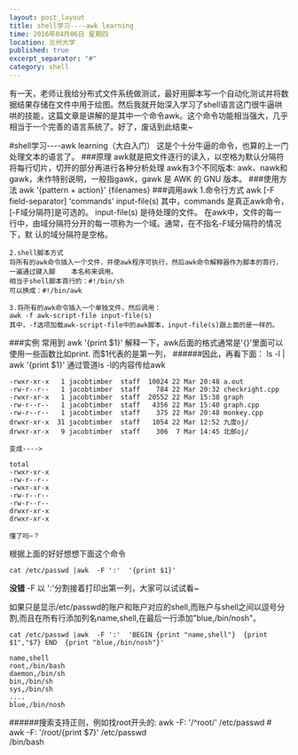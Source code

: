 ```yaml
---
layout: post_layout
title: shell学习----awk learning
time: 2016年04月06日 星期四
location: 兰州大学
published: true
excerpt_separator: "#"
category: shell
---
```

有一天，老师让我给分布式文件系统做测试，最好用脚本写一个自动化测试并将数据结果存储在文件中用于绘图。然后我就开始深入学习了shell语言这门很牛逼哄哄的技能，这篇文章是讲解的是其中一个命令awk。这个命令功能相当强大，几乎相当于一个完善的语言系统了。好了，废话到此结束~


#shell学习----awk learning（大白入门）
	这是个十分牛逼的命令，也算的上一门处理文本的语言了。
###原理
	awk就是把文件逐行的读入，以空格为默认分隔符将每行切片，切开的部分再进行各种分析处理
	awk有3个不同版本: awk、nawk和gawk，未作特别说明，一般指gawk，gawk 是 AWK 的 GNU 版本。
###使用方法
	awk '{pattern + action}' {filenames}
###调用awk
	1.命令行方式
	awk [-F  field-separator]  'commands'  input-file(s)
	其中，commands 是真正awk命令，[-F域分隔符]是可选的。 input-file(s) 是待处理的文件。
	在awk中，文件的每一行中，由域分隔符分开的每一项称为一个域。通常，在不指名-F域分隔符的情况下，默	认的域分隔符是空格。

	2.shell脚本方式	
	将所有的awk命令插入一个文件，并使awk程序可执行，然后awk命令解释器作为脚本的首行，一遍通过键入脚	本名称来调用。	
	相当于shell脚本首行的：#!/bin/sh
	可以换成：#!/bin/awk

	3.将所有的awk命令插入一个单独文件，然后调用：
	awk -f awk-script-file input-file(s)
	其中，-f选项加载awk-script-file中的awk脚本，input-file(s)跟上面的是一样的。
###实例
	常用到 awk '{print $1}'
	解释一下，awk后面的格式通常是'{}'里面可以使用一些函数比如print.
	而$1代表的是第一列，
######因此，再看下面：
	ls -l | awk '{print $1}'
	通过管道ls -l的内容传给awk
	
	-rwxr-xr-x   1 jacobtimber  staff  10024 22 Mar 20:48 a.out
	-rw-r--r--   1 jacobtimber  staff    784 22 Mar 20:32 checkright.cpp
	-rwxr-xr-x   1 jacobtimber  staff  20552 22 Mar 15:38 graph
	-rw-r--r--   1 jacobtimber  staff   4356 22 Mar 15:40 graph.cpp
	-rw-r--r--   1 jacobtimber  staff    375 22 Mar 20:48 monkey.cpp
	drwxr-xr-x  31 jacobtimber  staff   1054 22 Mar 12:52 九度oj/
	drwxr-xr-x   9 jacobtimber  staff    306  7 Mar 14:45 北邮oj/
	
	变成---->
	
	total
	-rwxr-xr-x
	-rw-r--r--
	-rwxr-xr-x
	-rw-r--r--
	-rw-r--r--
	drwxr-xr-x
	drwxr-xr-x
	
	懂了吗~？
	
	
根据上面的好好想想下面这个命令
	
	cat /etc/passwd |awk  -F ':'  '{print $1}'  
	
  **没错**  -F 以 ':'分割接着打印出第一列，大家可以试试看~
  
  
  
   如果只是显示/etc/passwd的账户和账户对应的shell,而账户与shell之间以逗号分割,而且在所有行添加列名name,shell,在最后一行添加"blue,/bin/nosh"。
  	
  
  	cat /etc/passwd |awk  -F ':'  'BEGIN {print "name,shell"}  {print $1","$7} END	{print "blue,/bin/nosh"}'
  	
	name,shell
	root,/bin/bash
	daemon,/bin/sh
	bin,/bin/sh
	sys,/bin/sh
	....
	blue,/bin/nosh
	
######搜索支持正则，例如找root开头的: awk -F: '/^root/' /etc/passwd
	# awk -F: '/root/{print $7}' /etc/passwd             
	/bin/bash
	
	
